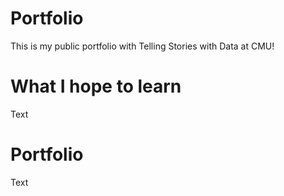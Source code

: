 # Portfolio
This is my public portfolio with Telling Stories with Data at CMU!

# What I hope to learn
Text

# Portfolio
Text
